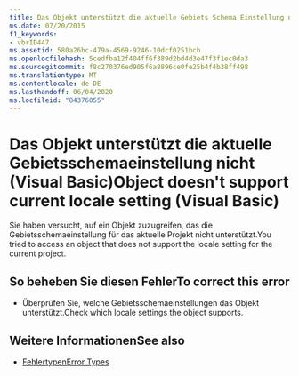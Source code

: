 ```yaml
---
title: Das Objekt unterstützt die aktuelle Gebiets Schema Einstellung nicht
ms.date: 07/20/2015
f1_keywords:
- vbrID447
ms.assetid: 580a26bc-479a-4569-9246-10dcf0251bcb
ms.openlocfilehash: 5cedfba12f404ff6f389d2bd4d3e47f3f1ec0da3
ms.sourcegitcommit: f8c270376ed905f6a8896ce0fe25b4f4b38ff498
ms.translationtype: MT
ms.contentlocale: de-DE
ms.lasthandoff: 06/04/2020
ms.locfileid: "84376055"
---
```

# <a name="object-doesnt-support-current-locale-setting-visual-basic"></a><span data-ttu-id="6a504-102">Das Objekt unterstützt die aktuelle Gebietsschemaeinstellung nicht (Visual Basic)</span><span class="sxs-lookup"><span data-stu-id="6a504-102">Object doesn't support current locale setting (Visual Basic)</span></span>
<span data-ttu-id="6a504-103">Sie haben versucht, auf ein Objekt zuzugreifen, das die Gebietsschemaeinstellung für das aktuelle Projekt nicht unterstützt.</span><span class="sxs-lookup"><span data-stu-id="6a504-103">You tried to access an object that does not support the locale setting for the current project.</span></span>  
  
## <a name="to-correct-this-error"></a><span data-ttu-id="6a504-104">So beheben Sie diesen Fehler</span><span class="sxs-lookup"><span data-stu-id="6a504-104">To correct this error</span></span>  
  
- <span data-ttu-id="6a504-105">Überprüfen Sie, welche Gebietsschemaeinstellungen das Objekt unterstützt.</span><span class="sxs-lookup"><span data-stu-id="6a504-105">Check which locale settings the object supports.</span></span>  
  
## <a name="see-also"></a><span data-ttu-id="6a504-106">Weitere Informationen</span><span class="sxs-lookup"><span data-stu-id="6a504-106">See also</span></span>

- [<span data-ttu-id="6a504-107">Fehlertypen</span><span class="sxs-lookup"><span data-stu-id="6a504-107">Error Types</span></span>](../programming-guide/language-features/error-types.md)
